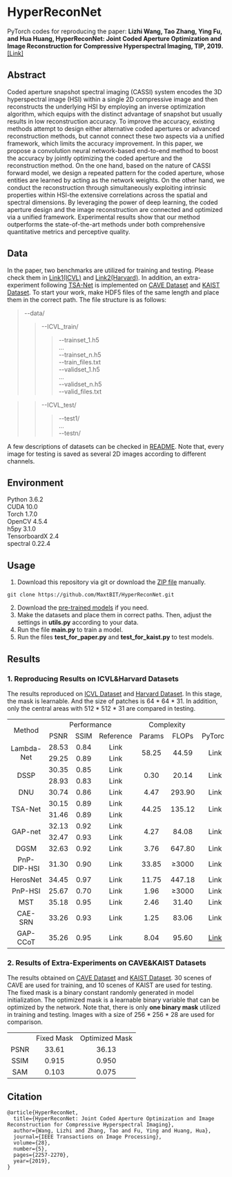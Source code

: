 # HyperReconNet
PyTorch codes for reproducing the paper: **Lizhi Wang, Tao Zhang, Ying Fu, and Hua Huang, HyperReconNet: Joint Coded Aperture Optimization and Image Reconstruction for Compressive Hyperspectral Imaging, TIP, 2019.**[[Link]](https://ieeexplore.ieee.org/document/8552450)

## Abstract
Coded aperture snapshot spectral imaging (CASSI) system encodes the 3D hyperspectral image (HSI) within a single 2D compressive image and then reconstructs the underlying HSI by employing an inverse optimization algorithm, which equips with the distinct advantage of snapshot but usually results in low reconstruction accuracy. To improve the accuracy, existing methods attempt to design either alternative coded apertures or advanced reconstruction methods, but cannot connect these two aspects via a unified framework, which limits the accuracy improvement. In this paper, we propose a convolution neural network-based end-to-end method to boost the accuracy by jointly optimizing the coded aperture and the reconstruction method. On the one hand, based on the nature of CASSI forward model, we design a repeated pattern for the coded aperture, whose entities are learned by acting as the network weights. On the other hand, we conduct the reconstruction through simultaneously exploiting intrinsic properties within HSI-the extensive correlations across the spatial and spectral dimensions. By leveraging the power of deep learning, the coded aperture design and the image reconstruction are connected and optimized via a unified framework. Experimental results show that our method outperforms the state-of-the-art methods under both comprehensive quantitative metrics and perceptive quality.

## Data
In the paper, two benchmarks are utilized for training and testing. Please check them in [Link1(ICVL)](http://icvl.cs.bgu.ac.il/hyperspectral/) and [Link2(Harvard)](http://vision.seas.harvard.edu/hyperspec/). In addition, an extra-experiment following [TSA-Net](https://link.springer.com/chapter/10.1007%2F978-3-030-58592-1_12) is implemented on [CAVE Dataset](https://www1.cs.columbia.edu/CAVE/projects/gap_camera/) and [KAIST Dataset](http://vclab.kaist.ac.kr/siggraphasia2017p1/). To start your work, make HDF5 files of the same length and place them in the correct path. The file structure is as follows:<br/>
>--data/<br/>
>>--ICVL_train/<br/>
>>>--trainset_1.h5<br/>
>>>...<br/>
>>>--trainset_n.h5<br/>
>>>--train_files.txt<br/>
>>>--validset_1.h5<br/>
>>>...<br/>
>>>--validset_n.h5<br/>
>>>--valid_files.txt<br/>

>>--ICVL_test/<br/>
>>>--test1/<br/>
>>>...<br/>
>>>--testn/<br/>

A few descriptions of datasets can be checked in [README](https://github.com/MaxtBIT/HyperReconNet/blob/main/data/readme.txt). Note that, every image for testing is saved as several 2D images according to different channels.

## Environment
Python 3.6.2<br/>
CUDA 10.0<br/>
Torch 1.7.0<br/>
OpenCV 4.5.4<br/>
h5py 3.1.0<br/>
TensorboardX 2.4<br/>
spectral 0.22.4<br/>

## Usage
1. Download this repository via git or download the [ZIP file](https://github.com/MaxtBIT/HyperReconNet/archive/refs/heads/main.zip) manually.
```
git clone https://github.com/MaxtBIT/HyperReconNet.git
```
2. Download the [pre-trained models](https://drive.google.com/file/d/1zUZyTnPl57O7iVLC1fvPAlfzOvwupqPT/view?usp=sharing) if you need.
3. Make the datasets and place them in correct paths. Then, adjust the settings in **utils.py** according to your data.
4. Run the file **main.py** to train a model.
5. Run the files **test_for_paper.py** and **test_for_kaist.py** to test models.

## Results
### 1. Reproducing Results on ICVL&Harvard Datasets
The results reproduced on [ICVL Dataset](http://icvl.cs.bgu.ac.il/hyperspectral/) and [Harvard Dataset](http://vision.seas.harvard.edu/hyperspec/). In this stage, the mask is learnable. And the size of patches is 64 * 64 * 31. In addition, only the central areas with 512 * 512 * 31 are compared in testing.
<table>
   <tr align = "center">
      <td rowspan="2">Method</td>
      <!-- <td colspan="1"></td> -->
      <td colspan="3">Performance</td>
      <td colspan="2">Complexity</td>  
      <td colspan="2">Code</td>  
   </tr>
   <tr align = "center">
      <td>PSNR</td>
      <td>SSIM</td>
      <td>Reference</td>
      <td>Params</td>
      <td>FLOPs</td>
      <td>PyTorch</td>
      <td>TensorFlow</td>
   </tr>
   <tr align = "center">
      <td rowspan="2">Lambda-Net</td>
      <td>28.53</td>
      <td>0.84</td>
      <td>Link</td>
      <td rowspan="2">58.25</td>
      <td rowspan="2">44.59</td>
      <td rowspan="2">Link</td>
      <td rowspan="2">Link</td>
   </tr>
   <tr align = "center">
      <td>29.25</td>
      <td>0.89</td>
      <td>Link</td>
   </tr>
   <tr align = "center">
      <td rowspan="2">DSSP</td>
      <td>30.35</td>
      <td>0.85</td>
      <td>Link</td>
      <td rowspan="2">0.30</td>
      <td rowspan="2">20.14</td>
      <td rowspan="2">Link</td>
      <td rowspan="2">Link</td>
   </tr>
   <tr align = "center">
      <td>28.93</td>
      <td>0.83</td>
      <td>Link</td>
   </tr>
   <tr align = "center">
      <td>DNU</td>
      <td>30.74</td>
      <td>0.86</td>
      <td>Link</td>
      <td>4.47</td>
      <td>293.90</td>
      <td>Link</td>
      <td>Link</td>
   </tr>
   <tr align = "center">
      <td rowspan="2">TSA-Net</td>
      <td>30.15</td>
      <td>0.89</td>
      <td>Link</td>
      <td rowspan="2">44.25</td>
      <td rowspan="2">135.12</td>
      <td rowspan="2">Link</td>
      <td rowspan="2">Link</td>
   </tr>
   <tr align = "center">
      <td>31.46</td>
      <td>0.89</td>
      <td>Link</td>
   </tr>
   <tr align = "center">
      <td rowspan="2">GAP-net</td>
      <td>32.13</td>
      <td>0.92</td>
      <td>Link</td>
      <td rowspan="2">4.27</td>
      <td rowspan="2">84.08</td>
      <td rowspan="2">Link</td>
      <td rowspan="2">Link</td>
   </tr>
   <tr align = "center">
      <td>32.47</td>
      <td>0.93</td>
      <td>Link</td>
   </tr>
   <tr align = "center">
      <td>DGSM</td>
      <td>32.63</td>
      <td>0.92</td>
      <td>Link</td>
      <td>3.76</td>
      <td>647.80</td>
      <td>Link</td>
      <td>Link</td>
   </tr>
   <tr align = "center">
      <td>PnP-DIP-HSI</td>
      <td>31.30</td>
      <td>0.90</td>
      <td>Link</td>
      <td>33.85</td>
      <td>≥3000</td>
      <td>Link</td>
      <td>Link</td>
   </tr>
   <tr align = "center">
      <td>HerosNet</td>
      <td>34.45</td>
      <td>0.97</td>
      <td>Link</td>
      <td>11.75</td>
      <td>447.18</td>
      <td>Link</td>
      <td>Link</td>
   </tr>
   <tr align = "center">
      <td>PnP-HSI</td>
      <td>25.67</td>
      <td>0.70</td>
      <td>Link</td>
      <td>1.96</td>
      <td>≥3000</td>
      <td>Link</td>
      <td>Link</td>
   </tr>
   <tr align = "center">
      <td>MST</td>
      <td>35.18</td>
      <td>0.95</td>
      <td>Link</td>
      <td>2.46</td>
      <td>31.40</td>
      <td>Link</td>
      <td>Link</td>
   </tr>
   <tr align = "center">
      <td>CAE-SRN</td>
      <td>33.26</td>
      <td>0.93</td>
      <td>Link</td>
      <td>1.25</td>
      <td>83.06</td>
      <td>Link</td>
      <td>Link</td>
   </tr>
   <tr align = "center">
      <td>GAP-CCoT</td>
      <td>35.26</td>
      <td>0.95</td>
      <td>Link</td>
      <td>8.04</td>
      <td>95.60</td>
      <td><a href = "https://github.com/ucaswangls/GAP-CCoT">Link</a></td>
      <td>Link</td>
   </tr>
</table>

### 2. Results of Extra-Experiments on CAVE&KAIST Datasets
The results obtained on [CAVE Dataset](https://www1.cs.columbia.edu/CAVE/projects/gap_camera/) and [KAIST Dataset](http://vclab.kaist.ac.kr/siggraphasia2017p1/). 30 scenes of CAVE are used for training, and 10 scenes of KAIST are used for testing. The fixed mask is a binary constant randomly generated in model initialization. The optimized mask is a learnable binary variable that can be optimized by the network. Note that, there is only **one binary mask** utilized in training and testing. Images with a size of 256 * 256 * 28 are used for comparison.
<table>
   <tr align = "center">
      <td></td>
      <td>Fixed Mask</td>
      <td>Optimized Mask</td>
   </tr>
   <tr align = "center">
      <td>PSNR</td>
      <td>33.61</td>
      <td>36.13</td>
   </tr>
   <tr align = "center">
      <td>SSIM</td>
      <td>0.915</td>
      <td>0.950</td>
   </tr>
   <tr align = "center">
      <td>SAM</td>
      <td>0.103</td>
      <td>0.075</td>
   </tr>
</table>

## Citation
```
@article{HyperReconNet,
  title={HyperReconNet: Joint Coded Aperture Optimization and Image Reconstruction for Compressive Hyperspectral Imaging},
  author={Wang, Lizhi and Zhang, Tao and Fu, Ying and Huang, Hua},
  journal={IEEE Transactions on Image Processing},
  volume={28},
  number={5},
  pages={2257-2270},
  year={2019},
}
```

